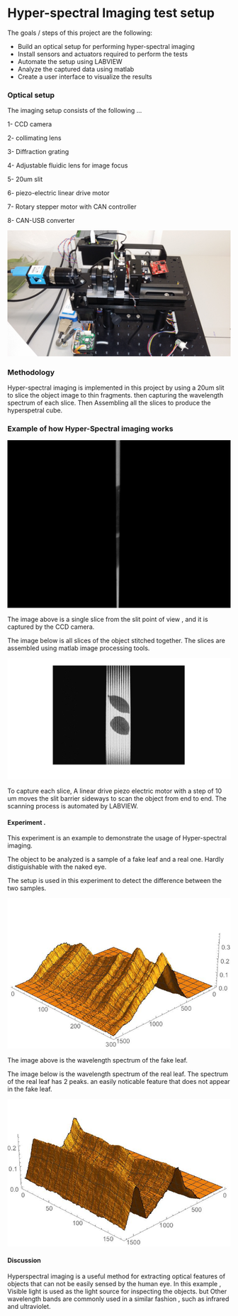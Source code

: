 # **Hyper-spectral Imaging test setup** 



The goals / steps of this project are the following:
* Build an optical setup for performing hyper-spectral imaging
* Install sensors and actuators required to perform the tests
* Automate the setup using LABVIEW
* Analyze the captured data using matlab
* Create a user interface to visualize the results


[//]: # (Image References)

[image1]: ./examples/20150217_141204.jpg "setup"
[image2]: ./examples/assembled_image.png "stitched"
[image4]: ./examples/slice.jpg "slit"
[image5]: ./examples/false_spectrum.jpg "false"
[image6]: ./examples/true_spectrum.jpg "true"
[image7]: ./examples/real_vs_fake.png "graph"





### Optical setup

The imaging setup consists of the following ...

1- CCD camera

2- collimating lens

3- Diffraction grating

4- Adjustable fluidic lens for image focus

5- 20um slit

6- piezo-electric linear drive motor 

7- Rotary stepper motor with CAN controller

8- CAN-USB converter


![alt text][image1]

### Methodology

Hyper-spectral imaging is implemented in this project by using a 20um slit to slice the object image to thin fragments. then capturing the wavelength spectrum of each slice. Then Assembling all the slices to produce the hyperspetral cube. 

### Example of how Hyper-Spectral imaging works

![alt text][image4]

The image above is a single slice from the slit point of view , and it is captured by the CCD camera.

The image below is all slices of the object stitched together. The slices are assembled using matlab image processing tools.

![alt text][image2]

To capture each slice, A linear drive piezo electric motor with a step of 10 um moves the slit barrier sideways to scan the object from end to end. The scanning process is automated by LABVIEW. 

#### Experiment .

This experiment is an example to demonstrate the usage of Hyper-spectral imaging.

The object to be analyzed is a sample of a fake leaf and a real one. Hardly distiguishable with the naked eye.

The setup is used in this experiment to detect the difference between the two samples.

![alt text][image5] 

The image above is the wavelength spectrum of the fake leaf.

The image below is the wavelength spectrum of the real leaf. The spectrum of the real leaf has 2 peaks. an easily noticable feature that does not appear in the fake leaf.

![alt text][image6] 


#### Discussion

Hyperspectral imaging is a useful method for extracting optical features of objects that can not be easily sensed by the human eye.
In this example , Visible light is used as the light source for inspecting the objects. but Other wavelength bands are commonly used in a similar fashion , such as infrared and ultraviolet.



